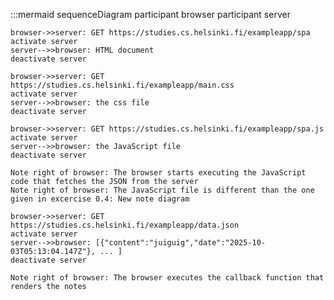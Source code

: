 :::mermaid
sequenceDiagram
    participant browser
    participant server

    browser->>server: GET https://studies.cs.helsinki.fi/exampleapp/spa
    activate server
    server-->>browser: HTML document
    deactivate server

    browser->>server: GET https://studies.cs.helsinki.fi/exampleapp/main.css
    activate server
    server-->>browser: the css file
    deactivate server

    browser->>server: GET https://studies.cs.helsinki.fi/exampleapp/spa.js
    activate server
    server-->>browser: the JavaScript file
    deactivate server

    Note right of browser: The browser starts executing the JavaScript code that fetches the JSON from the server
    Note right of browser: The JavaScript file is different than the one given in excercise 0.4: New note diagram

    browser->>server: GET https://studies.cs.helsinki.fi/exampleapp/data.json
    activate server
    server-->>browser: [{"content":"juiguig","date":"2025-10-03T05:13:04.147Z"}, ... ]
    deactivate server

    Note right of browser: The browser executes the callback function that renders the notes